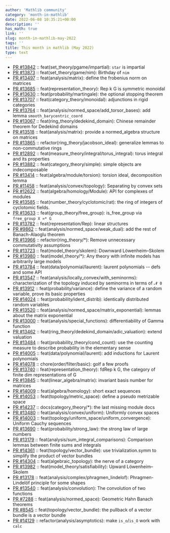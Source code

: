 ```yaml
---
author: 'Mathlib community'
category: 'month-in-mathlib'
date: 2022-06-08 10:35:21+00:00
description: ''
has_math: true
link: ''
slug: month-in-mathlib-may-2022
tags: ''
title: This month in mathlib (May 2022)
type: text
---
```


* [PR #13842](https://github.com/leanprover-community/mathlib/pull/13842) :: feat(set_theory/pgame/impartial): `star` is impartial
* [PR #13873](https://github.com/leanprover-community/mathlib/pull/13873) :: feat(set_theory/game/nim): Birthday of `nim`
* [PR #13497](https://github.com/leanprover-community/mathlib/pull/13497) :: feat(analysis/matrix): define the frobenius norm on matrices
* [PR #13685](https://github.com/leanprover-community/mathlib/pull/13685) :: feat(representation_theory): Rep k G is symmetric monoidal
* [PR #13630](https://github.com/leanprover-community/mathlib/pull/13630) :: feat(probability/martingale): the optional stopping theorem
* [PR #13707](https://github.com/leanprover-community/mathlib/pull/13707) :: feat(category_theory/monoidal): adjunctions in rigid categories
* [PR #13764](https://github.com/leanprover-community/mathlib/pull/13764) :: feat(analysis/normed_space/add_torsor_bases): add lemma `smooth_barycentric_coord`
* [PR #13067](https://github.com/leanprover-community/mathlib/pull/13067) :: feat(ring_theory/dedekind_domain): Chinese remainder theorem for Dedekind domains
* [PR #13518](https://github.com/leanprover-community/mathlib/pull/13518) :: feat(analysis/matrix): provide a normed_algebra structure on matrices
* [PR #13865](https://github.com/leanprover-community/mathlib/pull/13865) :: refactor(ring_theory/jacobson_ideal): generalize lemmas to non-commutative rings
* [PR #12892](https://github.com/leanprover-community/mathlib/pull/12892) :: feat(measure_theory/integral/torus_integral): torus integral and its properties
* [PR #13882](https://github.com/leanprover-community/mathlib/pull/13882) :: feat(category_theory/simple): simple objects are indecomposable
* [PR #13414](https://github.com/leanprover-community/mathlib/pull/13414) :: feat(algebra/module/torsion): torsion ideal, decomposition lemma
* [PR #11458](https://github.com/leanprover-community/mathlib/pull/11458) :: feat(analysis/convex/topology): Separating by convex sets
* [PR #12622](https://github.com/leanprover-community/mathlib/pull/12622) :: feat(algebra/homology/Module): API for complexes of modules
* [PR #13585](https://github.com/leanprover-community/mathlib/pull/13585) :: feat(number_theory/cyclotomic/rat): the ring of integers of cyclotomic fields.
* [PR #13633](https://github.com/leanprover-community/mathlib/pull/13633) :: feat(group_theory/free_group): is_free_group via `free_group X ≃* G`
* [PR #13782](https://github.com/leanprover-community/mathlib/pull/13782) :: feat(representation/Rep): linear structures
* [PR #9862](https://github.com/leanprover-community/mathlib/pull/9862) :: feat(analysis/normed_space/weak_dual): add the rest of Banach-Alaoglu theorem
* [PR #13966](https://github.com/leanprover-community/mathlib/pull/13966) :: refactor(ring_theory/*): Remove unnecessary commutativity assumptions
* [PR #13723](https://github.com/leanprover-community/mathlib/pull/13723) :: feat(model_theory/skolem): Downward Löwenheim–Skolem
* [PR #13980](https://github.com/leanprover-community/mathlib/pull/13980) :: feat(model_theory/*): Any theory with infinite models has arbitrarily large models
* [PR #13784](https://github.com/leanprover-community/mathlib/pull/13784) :: feat(data/polynomial/laurent): laurent polynomials -- defs and some API
* [PR #13547](https://github.com/leanprover-community/mathlib/pull/13547) :: feat(analysis/locally_convex/with_seminorms): characterization of the topology induced by seminorms in terms of `𝓝 0`
* [PR #13912](https://github.com/leanprover-community/mathlib/pull/13912) :: feat(probability/variance): define the variance of a random variable, prove its basic properties
* [PR #14024](https://github.com/leanprover-community/mathlib/pull/14024) :: feat(probability/ident_distrib): identically distributed random variables
* [PR #13520](https://github.com/leanprover-community/mathlib/pull/13520) :: feat(analysis/normed_space/matrix_exponential): lemmas about the matrix exponential
* [PR #13000](https://github.com/leanprover-community/mathlib/pull/13000) :: feat(analysis/special_functions): differentiability of Gamma function
* [PR #13462](https://github.com/leanprover-community/mathlib/pull/13462) :: feat(ring_theory/dedekind_domain/adic_valuation): extend valuation
* [PR #13484](https://github.com/leanprover-community/mathlib/pull/13484) :: feat(probability_theory/cond_count): use the counting measure to describe probability in the elementary sense
* [PR #14005](https://github.com/leanprover-community/mathlib/pull/14005) :: feat(data/polynomial/laurent): add inductions for Laurent polynomials
* [PR #14078](https://github.com/leanprover-community/mathlib/pull/14078) :: chore(order/filter/basic): golf a few proofs
* [PR #13740](https://github.com/leanprover-community/mathlib/pull/13740) :: feat(representation_theory): fdRep k G, the category of finite dim representations of G
* [PR #13845](https://github.com/leanprover-community/mathlib/pull/13845) :: feat(linear_algebra/matrix): invariant basis number for matrices
* [PR #14009](https://github.com/leanprover-community/mathlib/pull/14009) :: feat(algebra/homology): short exact sequences
* [PR #14053](https://github.com/leanprover-community/mathlib/pull/14053) :: feat(topology/metric_space): define a pseudo metrizable space
* [PR #14237](https://github.com/leanprover-community/mathlib/pull/14237) :: docs(category_theory/*): the last missing module docs
* [PR #13480](https://github.com/leanprover-community/mathlib/pull/13480) :: feat(analysis/convex/uniform): Uniformly convex spaces
* [PR #14003](https://github.com/leanprover-community/mathlib/pull/14003) :: feat(topology/uniform_space/uniform_convergence): Uniform Cauchy sequences
* [PR #13690](https://github.com/leanprover-community/mathlib/pull/13690) :: feat(probability/strong_law): the strong law of large numbers
* [PR #13179](https://github.com/leanprover-community/mathlib/pull/13179) :: feat(analysis/sum_integral_comparisons): Comparison lemmas between finite sums and integrals
* [PR #14361](https://github.com/leanprover-community/mathlib/pull/14361) :: feat(topology/vector_bundle): use trivialization.symm to simplify the product of vector bundles
* [PR #14304](https://github.com/leanprover-community/mathlib/pull/14304) :: feat(algebraic_topology): the nerve of a category
* [PR #13982](https://github.com/leanprover-community/mathlib/pull/13982) :: feat(model_theory/satisfiability): Upward Löwenheim–Skolem
* [PR #13178](https://github.com/leanprover-community/mathlib/pull/13178) :: feat(analysis/complex/phragmen_lindelof): Phragmen-Lindelöf principle for some shapes
* [PR #13540](https://github.com/leanprover-community/mathlib/pull/13540) :: feat(analysis/convolution): The convolution of two functions
* [PR #7288](https://github.com/leanprover-community/mathlib/pull/7288) :: feat(analysis/normed_space): Geometric Hahn Banach theorems
* [PR #8545](https://github.com/leanprover-community/mathlib/pull/8545) :: feat(topology/vector_bundle): the pullback of a vector bundle is a vector bundle
* [PR #14129](https://github.com/leanprover-community/mathlib/pull/14129) :: refactor(analysis/asymptotics): make `is_o`/`is_O` work with `calc`
